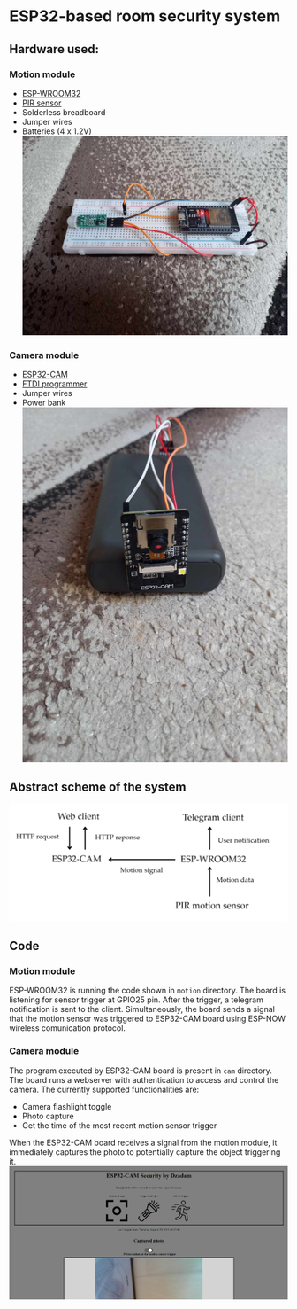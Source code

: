 # ESP32-based room security system

## Hardware used:
### Motion module
  - [ESP-WROOM32](https://www.amazon.com/HiLetgo-ESP-WROOM-32-Development-Microcontroller-Integrated/dp/B0718T232Z)
  - [PIR sensor](https://www.amazon.com/Stemedu-HC-SR505-Pyroelectric-Infrared-Detector/dp/B096NVJ439)
  - Solderless breadboard
  - Jumper wires
  - Batteries (4 x 1.2V)
![Motion module](https://github.com/ejdam87/esp32security/blob/main/doc_photo/motion_sensor_module.jpg)

### Camera module
  - [ESP32-CAM](https://www.amazon.com/Hosyond-ESP32-CAM-Bluetooth-Development-Compatible/dp/B09TB1GJ7P/ref=sr_1_13?dib=eyJ2IjoiMSJ9.oLYJOUxbrHkCb-EvkMiDuevv7kGyBI9tsA3qvP_GZX8EJQb-SX__GJshnTgkX18K_oV7kI7_OfCeNxHpAH0odX7r4-T7lrvLU4GDjwl9-ucmfAEMALFfDJg2F435IXRWVPjo0FkxO-iBAI2-x8dDkbXHzQa3rYBmx4EJZW_jvyPv0b_ng_xaiecz5FDl5TSJV8x4aGgYkZE9s-G4ZCxZQQu_b1MbXU5oDpOx-NUIqtQ.5ddJceZzRyI1lB4lBL-gfe_oHLfpwM8BvNYntU-dJuM&dib_tag=se&keywords=esp32+cam&qid=1724314662&sr=8-13)
  - [FTDI programmer](https://www.amazon.com/HiLetgo-FT232RL-Converter-Adapter-Breakout/dp/B00IJXZQ7C/ref=sr_1_4?dib=eyJ2IjoiMSJ9.NRVAVgW6COuNEt1acZzDB36b5h72yBUhHJwQ04Hzbg9cC4jh4DRr4R_kBa_S9fWFgrR3AG3M-iL0GCsrrVW8VYXD8pWfK4Qafnvvs2OBgLQDBxMVgdiajk_nJCUf1LlfBSgdejboD_qNW6qwaYm1bT7Sa31chjL_W9hbl6gHkyWFpGytb5CqabJ5PdwvoDvXXWrtz2LvFMrY73cz6jkzytvUoCJpHqaFexNGqDOvY-I.fVY3ZV02OR6j_PHROtpyVfGyyKRaua3hjEyym2q2HZ8&dib_tag=se&keywords=FTDI&qid=1724316485&sr=8-4)
  - Jumper wires
  - Power bank
![Camera module](https://github.com/ejdam87/esp32security/blob/main/doc_photo/camera_module.jpg)

## Abstract scheme of the system
![Scheme](https://github.com/ejdam87/esp32security/blob/main/doc_photo/scheme.png)

## Code
### Motion module
ESP-WROOM32 is running the code shown in `motion` directory. The board is listening for sensor trigger at GPIO25 pin. After the trigger, a telegram notification is sent to the client. Simultaneously, the board sends a signal that the motion sensor was triggered to ESP32-CAM board using ESP-NOW wireless comunication protocol.

### Camera module
The program executed by ESP32-CAM board is present in `cam` directory. The board runs a webserver with authentication to access and control the camera. The currently supported functionalities are:
- Camera flashlight toggle
- Photo capture
- Get the time of the most recent motion sensor trigger

When the ESP32-CAM board receives a signal from the motion module, it immediately captures the photo to potentially capture the object triggering it.
![webserver](https://github.com/ejdam87/esp32security/blob/main/doc_photo/web.png)
